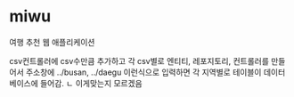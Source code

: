 # miwu
여행 추천 웹 애플리케이션

csv컨트롤러에 csv수만큼 추가하고 각 csv별로 엔티티, 레포지토리, 컨트롤러를 만들어서 주소창에 ../busan, ../daegu 이런식으로 입력하면 각 지역별로 테이블이 데이터베이스에 들어감.
ㄴ 이게맞는지 모르겠음